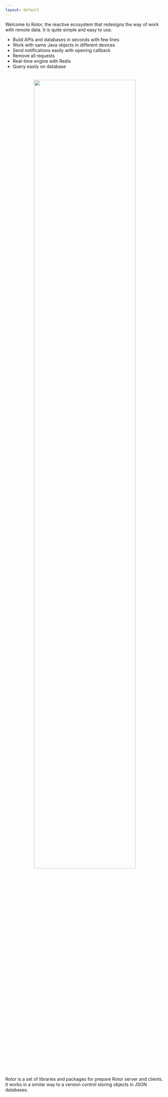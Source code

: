 ```yaml
---
layout: default
---
```


Welcome to Rotor, the reactive ecosystem that redesigns the way of work with remote data. It is quite simple and easy to use.

- Build APIs and databases in seconds with few lines
- Work with same Java objects in different devices
- Send notifications easily with opening callback
- Remove all requests
- Real-time engine with Redis
- Query easily on database

<p align="center"><img width="80%" vspace="20" src=" {{ "/assets/shema_rotor.png" | absolute_url }}"></p>
 
Rotor is a set of libraries and packages for prepare Rotor server and clients. It works in a similar way to a version control storing objects in JSON databases.

